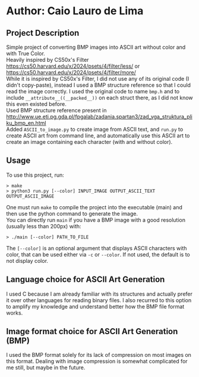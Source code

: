 # Author: Caio Lauro de Lima
## Project Description
Simple project of converting BMP images into ASCII art without color and with True Color.\
Heavily inspired by CS50x's Filter https://cs50.harvard.edu/x/2024/psets/4/filter/less/ or https://cs50.harvard.edu/x/2024/psets/4/filter/more/ \
While it is inspired by CS50x's Filter, I did not use any of its original code (I didn't copy-paste), instead I used a BMP structure reference so that I could read the image correctly. I used the original code to name `bmp.h` and to include `__attribute__((__packed__))` on each struct there, as I did not know this even existed before.\
Used BMP structure reference present in http://www.ue.eti.pg.gda.pl/fpgalab/zadania.spartan3/zad_vga_struktura_pliku_bmp_en.html \
Added `ASCII_to_image.py` to create image from ASCII text, and `run.py` to create ASCII art from command line, and automatically use this ASCII art to create an image containing each character (with and without color).

## Usage
To use this project, run:
```
> make
> python3 run.py [--color] INPUT_IMAGE OUTPUT_ASCII_TEXT OUTPUT_ASCII_IMAGE
```
One must run `make` to compile the project into the executable (main) and then use the python command to generate the image. \
You can directly run `main` if you have a BMP image with a good resolution (usually less than 200px) with:
```
> ./main [--color] PATH_TO_FILE
```
The `[--color]` is an optional argument that displays ASCII characters with color, that can be used either via `-c` or `--color`. If not used, the default is to not display color.

## Language choice for ASCII Art Generation
I used C because I am already familiar with its structures and actually prefer it over other languages for reading binary files. I also recurred to this option to amplify my knowledge and understand better how the BMP file format works.

## Image format choice for ASCII Art Generation (BMP)
I used the BMP format solely for its lack of compression on most images on this format. Dealing with image compression is somewhat complicated for me still, but maybe in the future.